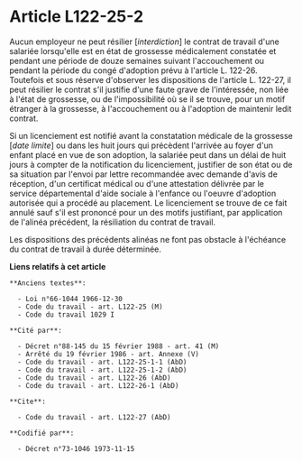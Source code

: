 # Article L122-25-2

Aucun employeur ne peut résilier [*interdiction*] le contrat de travail d'une salariée lorsqu'elle est en état de grossesse
médicalement constatée et pendant une période de douze semaines suivant l'accouchement ou pendant la période du congé
d'adoption prévu à l'article L. 122-26. Toutefois et sous réserve d'observer les dispositions de l'article L. 122-27, il peut
résilier le contrat s'il justifie d'une faute grave de l'intéressée, non liée à l'état de grossesse, ou de l'impossibilité où
se il se trouve, pour un motif étranger à la grossesse, à l'accouchement ou à l'adoption de maintenir ledit contrat.

Si un licenciement est notifié avant la constatation médicale de la grossesse [*date limite*] ou dans les huit jours qui
précèdent l'arrivée au foyer d'un enfant placé en vue de son adoption, la salariée peut dans un délai de huit jours à compter
de la notification du licenciement, justifier de son état ou de sa situation par l'envoi par lettre recommandée avec demande
d'avis de réception, d'un certificat médical ou d'une attestation délivrée par le service départemental d'aide sociale à
l'enfance ou l'oeuvre d'adoption autorisée qui a procédé au placement. Le licenciement se trouve de ce fait annulé sauf s'il
est prononcé pour un des motifs justifiant, par application de l'alinéa précédent, la résiliation du contrat de travail.

Les dispositions des précédents alinéas ne font pas obstacle à l'échéance du contrat de travail à durée déterminée.

**Liens relatifs à cet article**

	**Anciens textes**:

	  - Loi n°66-1044 1966-12-30
	  - Code du travail - art. L122-25 (M)
	  - Code du travail 1029 I

	**Cité par**:

	  - Décret n°88-145 du 15 février 1988 - art. 41 (M)
	  - Arrêté du 19 février 1986 - art. Annexe (V)
	  - Code du travail - art. L122-25-1-1 (AbD)
	  - Code du travail - art. L122-25-1-2 (AbD)
	  - Code du travail - art. L122-26 (AbD)
	  - Code du travail - art. L122-26-1 (AbD)

	**Cite**:

	  - Code du travail - art. L122-27 (AbD)

	**Codifié par**:

	  - Décret n°73-1046 1973-11-15
